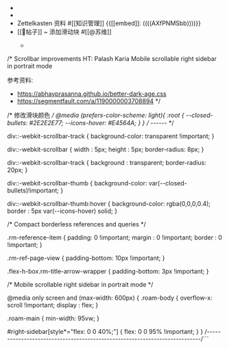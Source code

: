 - 
- 
- Zettelkasten 资料 #[[知识管理]]
    {{[[embed]]: ((((AXfPNMSbb))))}}
- [[📝帖子]] ~ 添加滑动块 #[[@苏维]]
    - ```css
/* Scrollbar improvements HT: Palash Karia
Mobile scrollable right sidebar in portrait mode

参考资料:
- https://abhayprasanna.github.io/better-dark-age.css
- https://segmentfault.com/a/1190000003708894
*/

/* 修改滑块颜色 */
@media (prefers-color-scheme: light){
	:root {
    --closed-bullets: #2E2E2E77;
    --icons-hover: #E4564A;
  	}
}
/* ------ */

div::-webkit-scrollbar-track {
  background-color: transparent !important;
}

div::-webkit-scrollbar {
  width        : 5px;
  height       : 5px;
  border-radius: 8px;
}

div::-webkit-scrollbar-track {
  background   : transparent;
  border-radius: 20px;
}

div::-webkit-scrollbar-thumb {
  background-color: var(--closed-bullets)!important;
}

div::-webkit-scrollbar-thumb:hover {
  background-color: rgba(0,0,0,0.4);
  border          : 5px var(--icons-hover) solid;
}

/* Compact borderless references and queries */

.rm-reference-item {
  padding: 0 !important;
  margin : 0 !important;
  border : 0 !important;
}

.rm-ref-page-view {
  padding-bottom: 10px !important;
}

.flex-h-box.rm-title-arrow-wrapper {
  padding-bottom: 3px !important;
}


/* Mobile scrollable right sidebar in portrait mode */

@media only screen and (max-width: 600px) {
  .roam-body {
    overflow-x: scroll !important;
    display   : flex;
  }

  .roam-main {
    min-width: 95vw;
  }

  #right-sidebar[style*="flex: 0 0 40%;"] {
    flex: 0 0 95% !important;
  }
}
/*---------------------------------------------------------------------------*/```
